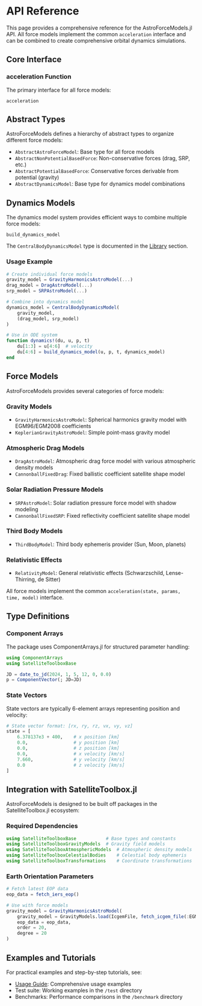 # API Reference

This page provides a comprehensive reference for the AstroForceModels.jl API. All force models implement the common `acceleration` interface and can be combined to create comprehensive orbital dynamics simulations.

## Core Interface

### acceleration Function

The primary interface for all force models:

```@docs
acceleration
```

## Abstract Types

AstroForceModels defines a hierarchy of abstract types to organize different force models:

- `AbstractAstroForceModel`: Base type for all force models
- `AbstractNonPotentialBasedForce`: Non-conservative forces (drag, SRP, etc.)  
- `AbstractPotentialBasedForce`: Conservative forces derivable from potential (gravity)
- `AbstractDynamicsModel`: Base type for dynamics model combinations

## Dynamics Models

The dynamics model system provides efficient ways to combine multiple force models:

```@docs
build_dynamics_model
```

The `CentralBodyDynamicsModel` type is documented in the [Library](@ref) section.

### Usage Example

```julia
# Create individual force models
gravity_model = GravityHarmonicsAstroModel(...)
drag_model = DragAstroModel(...)
srp_model = SRPAstroModel(...)

# Combine into dynamics model
dynamics_model = CentralBodyDynamicsModel(
    gravity_model,
    (drag_model, srp_model)
)

# Use in ODE system
function dynamics!(du, u, p, t)
    du[1:3] = u[4:6]  # velocity
    du[4:6] = build_dynamics_model(u, p, t, dynamics_model)
end
```

## Force Models

AstroForceModels provides several categories of force models:

### Gravity Models

- `GravityHarmonicsAstroModel`: Spherical harmonics gravity model with EGM96/EGM2008 coefficients
- `KeplerianGravityAstroModel`: Simple point-mass gravity model

### Atmospheric Drag Models

- `DragAstroModel`: Atmospheric drag force model with various atmospheric density models
- `CannonballFixedDrag`: Fixed ballistic coefficient satellite shape model

### Solar Radiation Pressure Models

- `SRPAstroModel`: Solar radiation pressure force model with shadow modeling
- `CannonballFixedSRP`: Fixed reflectivity coefficient satellite shape model

### Third Body Models

- `ThirdBodyModel`: Third body ephemeris provider (Sun, Moon, planets)

### Relativistic Effects

- `RelativityModel`: General relativistic effects (Schwarzschild, Lense-Thirring, de Sitter)

All force models implement the common `acceleration(state, params, time, model)` interface.

## Type Definitions

### Component Arrays

The package uses ComponentArrays.jl for structured parameter handling:

```julia
using ComponentArrays
using SatelliteToolboxBase

JD = date_to_jd(2024, 1, 5, 12, 0, 0.0)
p = ComponentVector(; JD=JD)
```

### State Vectors

State vectors are typically 6-element arrays representing position and velocity:

```julia
# State vector format: [rx, ry, rz, vx, vy, vz]
state = [
    6.378137e3 + 400,    # x position [km]
    0.0,                 # y position [km]  
    0.0,                 # z position [km]
    0.0,                 # x velocity [km/s]
    7.660,               # y velocity [km/s]
    0.0                  # z velocity [km/s]
]
```

## Integration with SatelliteToolbox.jl

AstroForceModels is designed to be built off packages in the SatelliteToolbox.jl ecosystem:

### Required Dependencies

```julia
using SatelliteToolboxBase           # Base types and constants
using SatelliteToolboxGravityModels  # Gravity field models
using SatelliteToolboxAtmosphericModels  # Atmospheric density models
using SatelliteToolboxCelestialBodies    # Celestial body ephemeris
using SatelliteToolboxTransformations    # Coordinate transformations
```

### Earth Orientation Parameters

```julia
# Fetch latest EOP data
eop_data = fetch_iers_eop()

# Use with force models
gravity_model = GravityHarmonicsAstroModel(
    gravity_model = GravityModels.load(IcgemFile, fetch_icgem_file(:EGM96)),
    eop_data = eop_data,
    order = 20,
    degree = 20
)
```

## Examples and Tutorials

For practical examples and step-by-step tutorials, see:

- [Usage Guide](usage.md): Comprehensive usage examples
- Test suite: Working examples in the `/test` directory
- Benchmarks: Performance comparisons in the `/benchmark` directory